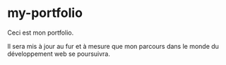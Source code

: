 # my-portfolio
Ceci est mon portfolio.

Il sera mis à jour au fur et à mesure que mon parcours dans le monde du développement web se poursuivra.

